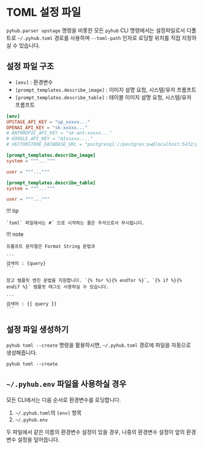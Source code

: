 # TOML 설정 파일

`pyhub.parser upstage` 명령을 비롯한 모든 `pyhub` CLI 명령에서는 설정파일로서
디폴트로 `~/.pyhub.toml` 경로를 사용하며 `--toml-path` 인자로 로딩할 위치를 직접 지정하실 수 있습니다.

## 설정 파일 구조

+ `[env]` : 환경변수
+ `[prompt_templates.describe_image]` : 이미지 설명 요청, 시스템/유저 프롬프트
+ `[prompt_templates.describe_table]` : 테이블 이미지 설명 요청, 시스템/유저 프롬프트

``` toml
[env]
UPSTAGE_API_KEY = "up_xxxxx..."
OPENAI_API_KEY = "sk-xxxxx..."
# ANTHROPIC_API_KEY = "sk-ant-xxxxx..."
# GOOGLE_API_KEY = "AIxxxxx...."
# VECTORSTORE_DATABASE_URL = "postgresql://postgres:pw@localhost:5432/postgres"

[prompt_templates.describe_image]
system = """..."""

user = """..."""

[prompt_templates.describe_table]
system = """..."""

user = """..."""
```

!!! tip

    `toml` 파일에서는 #` 으로 시작하는 줄은 주석으로서 무시됩니다.

!!! note

    프롬프트 문자열은 Format String 문법과

    ```
    검색어 : {query}
    ```

    장고 템플릿 엔진 문법을 지원합니다. `{% for %}{% endfor %}`, `{% if %}{% endif %}` 템플릿 태그도 사용하실 수 있습니다.

    ```
    검색어 : {{ query }}
    ```

## 설정 파일 생성하기

`pyhub toml --create` 명령을 활용하시면, `~/.pyhub.toml` 경로에 파일을 자동으로 생성해줍니다. 

```
pyhub toml --create
```

## `~/.pyhub.env` 파일을 사용하실 경우

모든 CLI에서는 다음 순서로 환경변수를 로딩합니다.

1. `~/.pyhub.toml`의 `[env]` 항목
2. `~/.pyhub.env`

두 파일에서 같은 이름의 환경변수 설정이 있을 경우, 나중의 환경변수 설정이 앞의 환경변수 설정을 덮어씁니다.